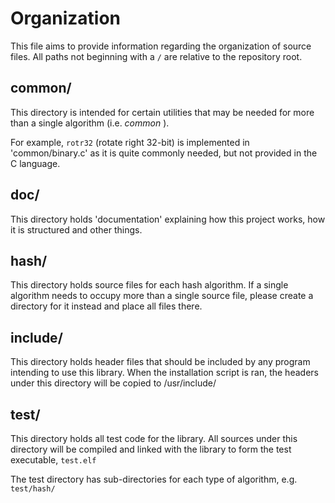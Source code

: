 # Organization

This file aims to provide information regarding the organization of source files.
All paths not beginning with a `/` are relative to the repository root.

## common/

This directory is intended for certain utilities that may be needed for more
than a single algorithm (i.e. *common* ).

For example, `rotr32` (rotate right 32-bit) is implemented in 'common/binary.c'
as it is quite commonly needed, but not provided in the C language.

## doc/

This directory holds 'documentation' explaining how this project works, how it is
structured and other things.

## hash/

This directory holds source files for each hash algorithm. If a single algorithm
needs to occupy more than a single source file, please create a directory for it
instead and place all files there.

## include/

This directory holds header files that should be included by any program intending
to use this library. When the installation script is ran, the headers under this
directory will be copied to /usr/include/

## test/

This directory holds all test code for the library. All sources under this
directory will be compiled and linked with the library to form the test
executable, `test.elf`

The test directory has sub-directories for each type of algorithm, e.g.
`test/hash/`
